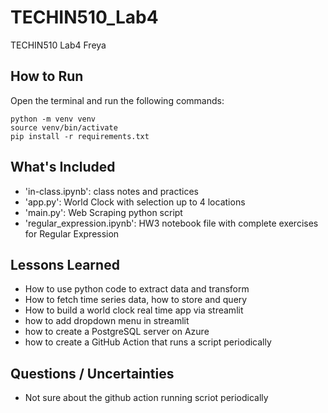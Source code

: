 # TECHIN510_Lab4
TECHIN510 Lab4 Freya

## How to Run

Open the terminal and run the following commands:

```
python -m venv venv
source venv/bin/activate
pip install -r requirements.txt
```

## What's Included

- 'in-class.ipynb': class notes and practices
- 'app.py': World Clock with selection up to 4 locations
- 'main.py': Web Scraping python script
- 'regular_expression.ipynb': HW3 notebook file with complete exercises for Regular Expression


## Lessons Learned

- How to use python code to extract data and transform
- How to fetch time series data, how to store and query
- How to build a world clock real time app via streamlit
- how to add dropdown menu in streamlit
- how to create a PostgreSQL server on Azure
- how to create a GitHub Action that runs a script periodically 


## Questions / Uncertainties

- Not sure about the github action running scriot periodically
